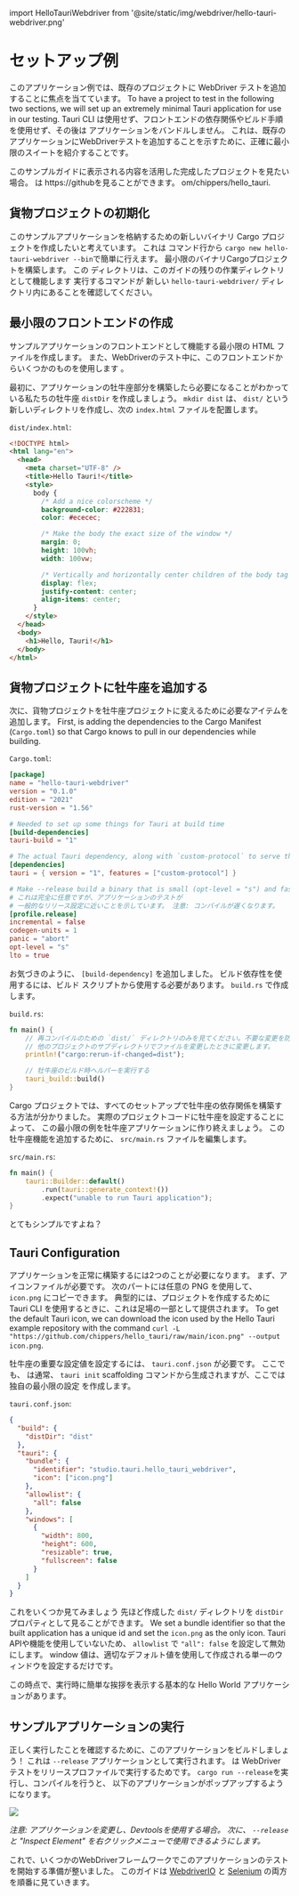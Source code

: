 import HelloTauriWebdriver from '@site/static/img/webdriver/hello-tauri-webdriver.png'

# セットアップ例

このアプリケーション例では、既存のプロジェクトに WebDriver テストを追加することに焦点を当てています。 To have a project to test in the following two sections, we will set up an extremely minimal Tauri application for use in our testing. Tauri CLI は使用せず、フロントエンドの依存関係やビルド手順を使用せず、その後は アプリケーションをバンドルしません。 これは、既存の アプリケーションにWebDriverテストを追加することを示すために、正確に最小限のスイートを紹介することです。

このサンプルガイドに表示される内容を活用した完成したプロジェクトを見たい場合。 は https://githubを見ることができます。 om/chippers/hello_tauri.

## 貨物プロジェクトの初期化

このサンプルアプリケーションを格納するための新しいバイナリ Cargo プロジェクトを作成したいと考えています。 これは コマンド行から `cargo new hello-tauri-webdriver --bin`で簡単に行えます。 最小限のバイナリCargoプロジェクトを構築します。 この ディレクトリは、このガイドの残りの作業ディレクトリとして機能します 実行するコマンドが 新しい `hello-tauri-webdriver/` ディレクトリ内にあることを確認してください。

## 最小限のフロントエンドの作成

サンプルアプリケーションのフロントエンドとして機能する最小限の HTML ファイルを作成します。 また、WebDriverのテスト中に、このフロントエンドからいくつかのものを使用します 。

最初に、アプリケーションの牡牛座部分を構築したら必要になることがわかっている私たちの牡牛座 `distDir` を作成しましょう。 `mkdir dist` は、 `dist/` という新しいディレクトリを作成し、次の `index.html` ファイルを配置します。

`dist/index.html`:

```html
<!DOCTYPE html>
<html lang="en">
  <head>
    <meta charset="UTF-8" />
    <title>Hello Tauri!</title>
    <style>
      body {
        /* Add a nice colorscheme */
        background-color: #222831;
        color: #ececec;

        /* Make the body the exact size of the window */
        margin: 0;
        height: 100vh;
        width: 100vw;

        /* Vertically and horizontally center children of the body tag */
        display: flex;
        justify-content: center;
        align-items: center;
      }
    </style>
  </head>
  <body>
    <h1>Hello, Tauri!</h1>
  </body>
</html>
```

## 貨物プロジェクトに牡牛座を追加する

次に、貨物プロジェクトを牡牛座プロジェクトに変えるために必要なアイテムを追加します。 First, is adding the dependencies to the Cargo Manifest (`Cargo.toml`) so that Cargo knows to pull in our dependencies while building.

`Cargo.toml`:

```toml
[package]
name = "hello-tauri-webdriver"
version = "0.1.0"
edition = "2021"
rust-version = "1.56"

# Needed to set up some things for Tauri at build time
[build-dependencies]
tauri-build = "1"

# The actual Tauri dependency, along with `custom-protocol` to serve the pages.
[dependencies]
tauri = { version = "1", features = ["custom-protocol"] }

# Make --release build a binary that is small (opt-level = "s") and fast (lto = true).
# これは完全に任意ですが、アプリケーションのテストが
# 一般的なリリース設定に近いことを示しています。 注意: コンパイルが遅くなります。
[profile.release]
incremental = false
codegen-units = 1
panic = "abort"
opt-level = "s"
lto = true
```

お気づきのように、 `[build-dependency]` を追加しました。 ビルド依存性を使用するには、ビルド スクリプトから使用する必要があります。 `build.rs` で作成します。

`build.rs`:

```rust
fn main() {
    // 再コンパイルのための `dist/` ディレクトリのみを見てください。不要な変更を防ぎます。
    // 他のプロジェクトのサブディレクトリでファイルを変更したときに変更します。
    println!("cargo:rerun-if-changed=dist");

    // 牡牛座のビルド時ヘルパーを実行する
    tauri_build::build()
}
```

Cargo プロジェクトでは、すべてのセットアップで牡牛座の依存関係を構築する方法が分かりました。 実際のプロジェクトコードに牡牛座を設定することによって、 この最小限の例を牡牛座アプリケーションに作り終えましょう。 この牡牛座機能を追加するために、 `src/main.rs` ファイルを編集します。

`src/main.rs`:

```rust
fn main() {
    tauri::Builder::default()
        .run(tauri::generate_context!())
        .expect("unable to run Tauri application");
}
```

とてもシンプルですよね？

## Tauri Configuration

アプリケーションを正常に構築するには2つのことが必要になります。 まず、アイコンファイルが必要です。 次のパートには任意の PNG を使用して、 `icon.png` にコピーできます。 典型的には、プロジェクトを作成するために Tauri CLI を使用するときに、これは足場の一部として提供されます。 To get the default Tauri icon, we can download the icon used by the Hello Tauri example repository with the command `curl -L "https://github.com/chippers/hello_tauri/raw/main/icon.png" --output icon.png`.

牡牛座の重要な設定値を設定するには、 `tauri.conf.json` が必要です。 ここでも、 は通常、 `tauri init` scaffolding コマンドから生成されますが、ここでは独自の最小限の設定 を作成します。

`tauri.conf.json`:

```json
{
  "build": {
    "distDir": "dist"
  },
  "tauri": {
    "bundle": {
      "identifier": "studio.tauri.hello_tauri_webdriver",
      "icon": ["icon.png"]
    },
    "allowlist": {
      "all": false
    },
    "windows": [
      {
        "width": 800,
        "height": 600,
        "resizable": true,
        "fullscreen": false
      }
    ]
  }
}
```

これをいくつか見てみましょう 先ほど作成した `dist/` ディレクトリを `distDir` プロパティとして見ることができます。 We set a bundle identifier so that the built application has a unique id and set the `icon.png` as the only icon. Tauri APIや機能を使用していないため、 `allowlist` で `"all": false` を設定して無効にします。 window 値は、適切なデフォルト値を使用して作成される単一のウィンドウを設定するだけです。

この時点で、実行時に簡単な挨拶を表示する基本的な Hello World アプリケーションがあります。

## サンプルアプリケーションの実行

正しく実行したことを確認するために、このアプリケーションをビルドしましょう！ これは `--release` アプリケーションとして実行されます。 は WebDriver テストをリリースプロファイルで実行するためです。 `cargo run --release`を実行し、コンパイルを行うと、 以下のアプリケーションがポップアップするようになります。

<div style={{textAlign: 'center'}}>
  <img src={HelloTauriWebdriver}/>
</div>

_注意: アプリケーションを変更し、Devtoolsを使用する場合。 次に、 `--release` と "Inspect Element" を右クリックメニューで使用できるようにします。_

これで、いくつかのWebDriverフレームワークでこのアプリケーションのテストを開始する準備が整いました。 このガイドは [WebdriverIO](webdriverio) と [Selenium](selenium) の両方を順番に見ていきます。
